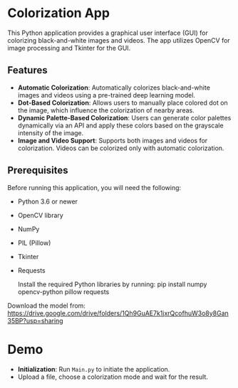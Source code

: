 # Colorization App

This Python application provides a graphical user interface (GUI) for colorizing black-and-white images and videos. The app utilizes OpenCV for image processing and Tkinter for the GUI.

## Features

- **Automatic Colorization**: Automatically colorizes black-and-white images and videos using a pre-trained deep learning model.
- **Dot-Based Colorization**: Allows users to manually place colored dot on the image, which influence the colorization of nearby areas.
- **Dynamic Palette-Based Colorization**: Users can generate color palettes dynamically via an API and apply these colors based on the grayscale intensity of the image.
- **Image and Video Support**: Supports both images and videos for colorization. Videos can be colorized only with automatic colorization.

## Prerequisites

Before running this application, you will need the following:
- Python 3.6 or newer
- OpenCV library
- NumPy
- PIL (Pillow)
- Tkinter
- Requests


  Install the required Python libraries by running: pip install numpy opencv-python pillow requests


Download the model from: https://drive.google.com/drive/folders/1Qh9GuAE7k1jxrQcofhuW3o8y8Gan35BP?usp=sharing

# Demo

- **Initialization**: Run `Main.py` to initiate the application.
-  Upload a file, choose a colorization mode and wait for the result.
